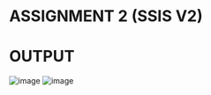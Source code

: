 # ASSIGNMENT 2 (SSIS V2)


# OUTPUT
![image](https://user-images.githubusercontent.com/103713712/172732948-161b8ed1-e23d-4030-ba9c-b940da962720.png)
![image](https://user-images.githubusercontent.com/103713712/172733081-2f4e786b-6454-4d1e-bd23-1c84c699cc2c.png)
